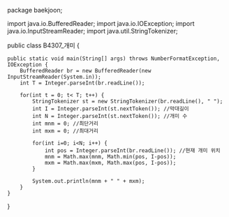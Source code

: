 package baekjoon;

import java.io.BufferedReader;
import java.io.IOException;
import java.io.InputStreamReader;
import java.util.StringTokenizer;

public class B4307_개미 {

	public static void main(String[] args) throws NumberFormatException, IOException {
		BufferedReader br = new BufferedReader(new InputStreamReader(System.in));
		int T = Integer.parseInt(br.readLine());
		
		for(int t = 0; t< T; t++) {
			StringTokenizer st = new StringTokenizer(br.readLine(), " ");
			int I = Integer.parseInt(st.nextToken()); //막대길이
			int N = Integer.parseInt(st.nextToken()); //개미 수
			int mnm = 0; //최단거리
			int mxm = 0; //최대거리
			
			for(int i=0; i<N; i++) {
				int pos = Integer.parseInt(br.readLine()); //현재 개미 위치
				mnm = Math.max(mnm, Math.min(pos, I-pos));
				mxm = Math.max(mxm, Math.max(pos, I-pos));
			}
			
			System.out.println(mnm + " " + mxm);
		}
	}
}
